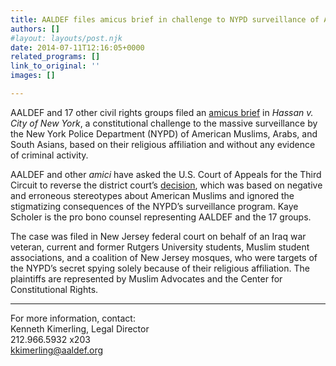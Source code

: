 ```yaml
---
title: AALDEF files amicus brief in challenge to NYPD surveillance of American Muslims
authors: []
#layout: layouts/post.njk
date: 2014-07-11T12:16:05+0000
related_programs: []
link_to_original: ''
images: []

---
```

AALDEF and 17 other civil rights groups filed an [amicus brief](/uploads/pdf/Hassanbrief-final.pdf) in _Hassan v. City of New York_, a constitutional challenge to the massive surveillance by the New York Police Department (NYPD) of American Muslims, Arabs, and South Asians, based on their religious affiliation and without any evidence of criminal activity.

AALDEF and other _amici_ have asked the U.S. Court of Appeals for the Third Circuit to reverse the district court’s [decision](/uploads/pdf/Hassan-USDC%20opinion.pdf), which was based on negative and erroneous stereotypes about American Muslims and ignored the stigmatizing consequences of the NYPD’s surveillance program. Kaye Scholer is the pro bono counsel representing AALDEF and the 17 groups.

The case was filed in New Jersey federal court on behalf of an Iraq war veteran, current and former Rutgers University students, Muslim student associations, and a coalition of New Jersey mosques, who were targets of the NYPD’s secret spying solely because of their religious affiliation. The plaintiffs are represented by Muslim Advocates and the Center for Constitutional Rights.

***

For more information, contact:  
Kenneth Kimerling, Legal Director  
212\.966.5932 x203  
kkimerling@aaldef.org